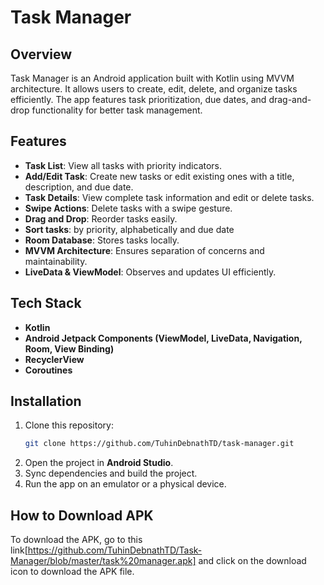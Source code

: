 # Task Manager

## Overview
Task Manager is an Android application built with Kotlin using MVVM architecture. It allows users to create, edit, delete, and organize tasks efficiently. The app features task prioritization, due dates, and drag-and-drop functionality for better task management.

## Features
- **Task List**: View all tasks with priority indicators.
- **Add/Edit Task**: Create new tasks or edit existing ones with a title, description, and due date.
- **Task Details**: View complete task information and edit or delete tasks.
- **Swipe Actions**: Delete tasks with a swipe gesture.
- **Drag and Drop**: Reorder tasks easily.
- **Sort tasks**: by priority, alphabetically and due date
- **Room Database**: Stores tasks locally.
- **MVVM Architecture**: Ensures separation of concerns and maintainability.
- **LiveData & ViewModel**: Observes and updates UI efficiently.

## Tech Stack
- **Kotlin**
- **Android Jetpack Components (ViewModel, LiveData, Navigation, Room, View Binding)**
- **RecyclerView**
- **Coroutines**

## Installation
1. Clone this repository:
   ```bash
   git clone https://github.com/TuhinDebnathTD/task-manager.git
   ```
2. Open the project in **Android Studio**.
3. Sync dependencies and build the project.
4. Run the app on an emulator or a physical device.

## How to Download APK

To download the APK, go to this link[https://github.com/TuhinDebnathTD/Task-Manager/blob/master/task%20manager.apk] and click on the download icon to download the APK file.

